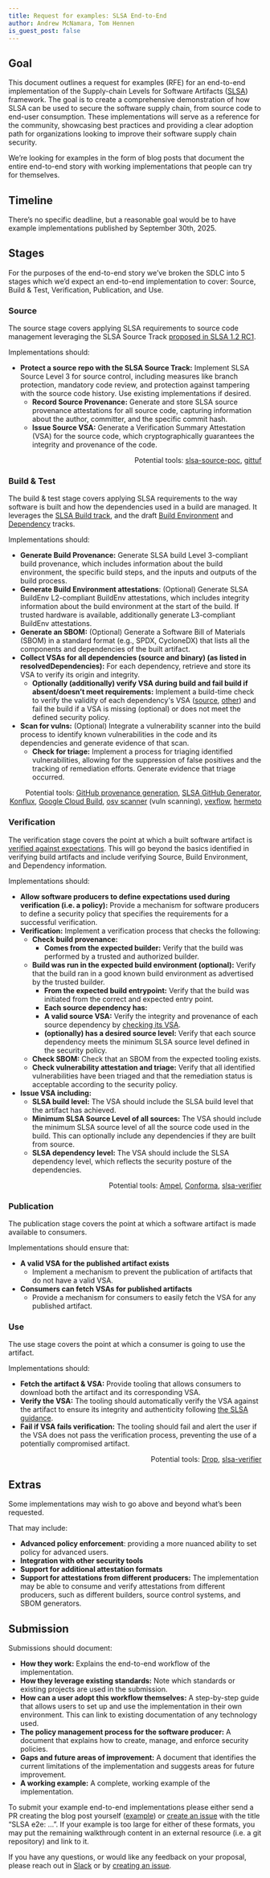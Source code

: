 ```yaml
---
title: Request for examples: SLSA End-to-End
author: Andrew McNamara, Tom Hennen
is_guest_post: false
---
```


## Goal

This document outlines a request for examples (RFE) for an end-to-end
implementation of the Supply-chain Levels for Software Artifacts
([SLSA](slsa.dev)) framework. The goal is to create a comprehensive
demonstration of how SLSA can be used to secure the software supply chain, from
source code to end-user consumption. These implementations will serve as a
reference for the community, showcasing best practices and providing a clear
adoption path for organizations looking to improve their software supply chain
security.

We’re looking for examples in the form of blog posts that document the entire
end-to-end story with working implementations that people can try for
themselves.

## Timeline

There’s no specific deadline, but a reasonable goal would be to have example
implementations published by September 30th, 2025.

## Stages

For the purposes of the end-to-end story we’ve broken the SDLC into 5 stages
which we’d expect an end-to-end implementation to cover: Source, Build & Test,
Verification, Publication, and Use.

### Source

The source stage covers applying SLSA requirements to source code management leveraging the
SLSA Source Track
[proposed in SLSA 1.2 RC1](/spec/v1.2-rc1/tracks##source-track).

Implementations should:

-   **Protect a source repo with the SLSA Source Track:** Implement SLSA Source
  Level 3 for source control, including measures like branch protection,
  mandatory code review, and protection against tampering with the source code
  history. Use existing implementations if desired.
    -   **Record Source Provenance:** Generate and store SLSA source provenance
    attestations for all source code, capturing information about the author,
    committer, and the specific commit hash.
    -   **Issue Source VSA:** Generate a Verification Summary Attestation (VSA) for the
    source code, which cryptographically guarantees the integrity and provenance
    of the code.

<p style="text-align: right">
Potential tools: <a href="https://github.com/slsa-framework/slsa-source-poc">slsa-source-poc</a>, <a href="https://gittuf.dev">gittuf</a></p>

### Build & Test

The build & test stage covers applying SLSA requirements to the way software is
built and how the dependencies used in a build are managed. It leverages the
[SLSA Build track](/spec/v1.1/), and the draft
[Build Environment](/spec/draft/#build-environment-track) and
[Dependency](/spec/draft/#dependency-track) tracks.

Implementations should:

-   **Generate Build Provenance:** Generate SLSA build Level 3-compliant build
  provenance, which includes information about the build environment, the
  specific build steps, and the inputs and outputs of the build process.
-   **Generate Build Environment attestations**: (Optional) Generate SLSA BuildEnv
  L2-compliant BuildEnv attestations, which includes integrity information about
  the build environment at the start of the build. If trusted hardware is available,
  additionally generate L3-compliant BuildEnv attestations.
-   **Generate an SBOM:** (Optional) Generate a Software Bill of Materials (SBOM)
  in a standard format (e.g., SPDX, CycloneDX) that lists all the components and
  dependencies of the built artifact.
-   **Collect VSAs for all dependencies (source and binary) (as listed in resolvedDependencies):** For each dependency,
  retrieve and store its VSA to verify its origin and integrity.
    -   **Optionally (additionally) verify VSA during build and fail build if
    absent/doesn’t meet requirements:** Implement a build-time check to
    verify the validity of each dependency's VSA ([source](/spec/v1.2-rc1/verifying-source#how-to-verify-slsa-a-source-revision), [other](https://slsa.dev/spec/v1.1/verification_summary#how-to-verify))
    and fail the build if a VSA is missing (optional) or does not meet the
    defined security policy.
-   **Scan for vulns:** (Optional) Integrate a vulnerability scanner into the
  build process to identify known vulnerabilities in the code and its
  dependencies and generate evidence of that scan.
    -   **Check for triage:** Implement a process for triaging identified
    vulnerabilities, allowing for the suppression of false positives and the
    tracking of remediation efforts. Generate evidence that triage occurred.

<p style="text-align: right">
Potential tools: <a href="https://github.com/actions/attest-build-provenance">GitHub provenance generation</a>, <a href="https://github.com/slsa-framework/slsa-github-generator">SLSA GitHub Generator</a>, <a href="https://konflux-ci.dev">Konflux</a>, <a href="https://cloud.google.com/build/docs/securing-builds/generate-validate-build-provenance">Google Cloud Build</a>, <a href="https://github.com/google/osv-scanner">osv scanner</a> (vuln scanning), <a href="https://github.com/carabiner-dev/vexflow">vexflow</a>, <a href="https://hermetoproject.github.io/hermeto">hermeto</a></p>

### Verification

The verification stage covers the point at which a built software artifact is
[verified against expectations](/spec/draft/verifying-artifacts).
This will go beyond the basics identified in verifying build artifacts and
include verifying Source, Build Environment, and Dependency information.

Implementations should:

-   **Allow software producers to define expectations used during verification
  (i.e. a policy):** Provide a mechanism for software producers to define a
  security policy that specifies the requirements for a successful verification.
-   **Verification:** Implement a verification process that checks the following:
    -   **Check build provenance:**
        -   **Comes from the expected builder:** Verify that the build was performed
      by a trusted and authorized builder.
    -   **Build was run in the expected build environment (optional):** Verify that
      the build ran in a good known build environment as advertised by the trusted
      builder.
        -   **From the expected build entrypoint:** Verify that the build was
      initiated from the correct and expected entry point.
        -   **Each source dependency has:**
        -   **A valid source VSA:** Verify the integrity and provenance of each
        source dependency by
        [checking its VSA](/spec/v1.2-rc1/verifying-source#how-to-verify-slsa-a-source-revision).
        -   **(optionally) has a desired source level:** Verify that each source
        dependency meets the minimum SLSA source level defined in the security
        policy.
    -   **Check SBOM:** Check that an SBOM from the expected tooling exists.
    -   **Check vulnerability attestation and triage:** Verify that all identified
    vulnerabilities have been triaged and that the remediation status is
    acceptable according to the security policy.
-   **Issue VSA including:**
    -   **SLSA build level:** The VSA should include the SLSA build level that the
    artifact has achieved.
    -   **Minimum SLSA Source Level of all sources:** The VSA should include the
    minimum SLSA source level of all the source code used in the build. This can
    optionally include any dependencies if they are built from source.
    -   **SLSA dependency level:** The VSA should include the SLSA dependency level,
    which reflects the security posture of the dependencies.

<p style="text-align: right">
Potential tools: <a href="https://github.com/carabiner-dev/ampel">Ampel</a>, <a href="https://conforma.dev">Conforma</a>, <a href="https://github.com/slsa-framework/slsa-verifier">slsa-verifier</a></p>

### Publication

The publication stage covers the point at which a software artifact is made
available to consumers.

Implementations should ensure that:

-   **A valid VSA for the published artifact exists**
    -   Implement a mechanism to prevent the publication of artifacts that do not
    have a valid VSA.
-   **Consumers can fetch VSAs for published artifacts**
    -   Provide a mechanism for consumers to easily fetch the VSA for any published
    artifact.

### Use

The use stage covers the point at which a consumer is going to use the artifact.

Implementations should:

-   **Fetch the artifact & VSA:** Provide tooling that allows consumers to
  download both the artifact and its corresponding VSA.
-   **Verify the VSA:** The tooling should automatically verify the VSA against
  the artifact to ensure its integrity and authenticity following
  [the SLSA guidance](/spec/v1.1/verification_summary#how-to-verify).
-   **Fail if VSA fails verification:** The tooling should fail and alert the user
  if the VSA does not pass the verification process, preventing the use of a
  potentially compromised artifact.

<p style="text-align: right">
Potential tools: <a href="https://github.com/carabiner-dev/drop">Drop</a>, <a href="https://github.com/slsa-framework/slsa-verifier">slsa-verifier</a></p>

## Extras

Some implementations may wish to go above and beyond what’s been requested.

That may include:

-   **Advanced policy enforcement**: providing a more nuanced ability to set
  policy for advanced users.
-   **Integration with other security tools**
-   **Support for additional attestation formats**
-   **Support for attestations from different producers:** The implementation may
  be able to consume and verify attestations from different producers, such as
  different builders, source control systems, and SBOM generators.

## Submission

Submissions should document:

-   **How they work:** Explains the end-to-end workflow of the implementation.
-   **How they leverage existing standards:** Note which standards or existing
  projects are used in the submission.
-   **How can a user adopt this workflow themselves:** A step-by-step guide that
  allows users to set up and use the implementation in their own environment.
  This can link to existing documentation of any technology used.
-   **The policy management process for the software producer:** A document that
  explains how to create, manage, and enforce security policies.
-   **Gaps and future areas of improvement:** A document that identifies the
  current limitations of the implementation and suggests areas for future
  improvement.
-   **A working example:** A complete, working example of the implementation.

To submit your example end-to-end implementations please either send a PR
creating the blog post yourself
([example](https://github.com/slsa-framework/slsa/pull/1435)) or
[create an issue](https://github.com/slsa-framework/slsa/issues) with the title
“SLSA e2e: …”. If your example is too large for either of these formats,
you may put the remaining walkthrough content in an external resource
(i.e. a git repository) and link to it.

If you have any questions, or would like any feedback on your proposal, please
reach out in [Slack](https://slack.openssf.org/) or by
[creating an issue](https://github.com/slsa-framework/slsa/issues).
